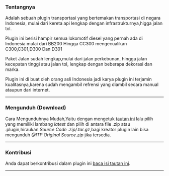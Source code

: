 ### Tentangnya

Adalah sebuah plugin transportasi yang bertemakan transportasi di negara Indonesia, mulai dari kereta api lengkap dengan infrastrukturnya,higga jalan tol.

Plugin ini berisi hampir semua lokomotif diesel yang pernah ada di Indonesia mulai dari BB200 Hingga CC300 mengecualikan C300,C301,D300 Dan D301

Paket Jalan sudah lengkap,mulai dari jalan perkebunan, hingga jalan kecepatan tinggi atau jalan tol, lengkap dengan beberapa dekorasi dan marka.

Plugin ini di buat oleh orang asli Indonesia jadi karya plugin ini terjamin kualitasnya,karena sudah mengambil refrensi yang diambil secara manual ataupun dari internet.
___
### Mengunduh (Download)
Cara Mengunduhnya Mudah,Yaitu dengan mengetuk [tautan ini](https://github.com/Kiki012184/Indonesia-Transportation-pack/releases) lalu pilih yang memiliki lambang *latest* dan pilih di antara file .zip atau .plugin,hiraukan *Source Code .zip/.tar.gz*,bagi kreator plugin lain bisa mengunduh *@ITP Original Source.zip* jika tersedia.
___
### Kontribusi
Anda dapat berkontribusi dalam plugin ini [baca isi tautan ini](CONTRIBUTING.md).
___
